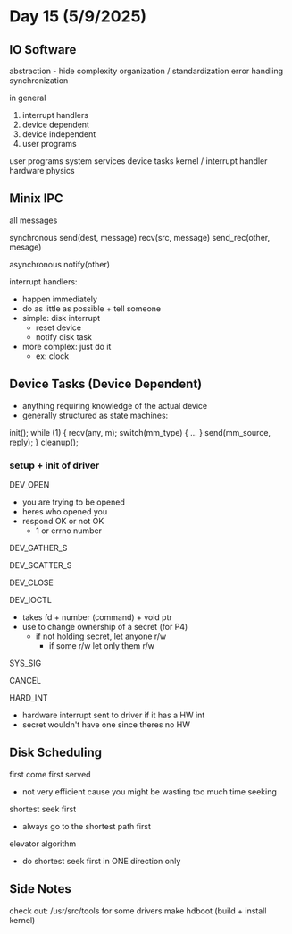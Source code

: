 # Day 15 (5/9/2025)

## IO Software

abstraction - hide complexity
organization / standardization
error handling
synchronization

in general

1. interrupt handlers
2. device dependent
3. device independent
4. user programs

user programs
system services
device tasks
kernel / interrupt handler
hardware
physics

## Minix IPC

all messages

synchronous
    send(dest, message)
    recv(src, message)
    send_rec(other, mesage)

asynchronous
    notify(other)

interrupt handlers:

- happen immediately
- do as little as possible + tell someone
- simple: disk interrupt
  - reset device
  - notify disk task
- more complex: just do it
  - ex: clock

## Device Tasks (Device Dependent)

- anything requiring knowledge of the actual device
- generally structured as state machines:

init();
while (1) {
    recv(any, m);
    switch(mm_type) {
        ...
    }
    send(mm_source, reply);
}
cleanup();

### setup + init of driver

DEV_OPEN

- you are trying to be opened
- heres who opened you
- respond OK or not OK
  - 1 or errno number

DEV_GATHER_S

DEV_SCATTER_S

DEV_CLOSE

DEV_IOCTL

- takes fd + number (command) + void ptr
- use to change ownership of a secret (for P4)
  - if not holding secret, let anyone r/w
    - if some r/w let only them r/w

SYS_SIG

CANCEL

HARD_INT

- hardware interrupt sent to driver if it has a HW int
- secret wouldn't have one since theres no HW

## Disk Scheduling

first come first served

- not very efficient cause you might be wasting too much time seeking

shortest seek first

- always go to the shortest path first

elevator algorithm

- do shortest seek first in ONE direction only

## Side Notes

check out: /usr/src/tools for some drivers
make hdboot (build + install kernel)
